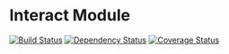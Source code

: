 # Interact Module
[![Build Status](https://travis-ci.org/TheInteract/interact-node.svg?branch=master)](https://travis-ci.org/TheInteract/interact-node)
[![Dependency Status](https://gemnasium.com/badges/github.com/TheInteract/interact-node.svg)](https://gemnasium.com/github.com/TheInteract/interact-node)
[![Coverage Status](https://coveralls.io/repos/github/TheInteract/interact-node/badge.svg?branch=master)](https://coveralls.io/github/TheInteract/interact-node?branch=master)